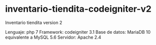 # inventario-tiendita-codeigniter-v2
Inventario tiendita version 2

Lenguaje: php 7
Framework: codeigniter 3.1
Base de datos: MariaDB 10 equivalente a MySQL 5.6
Servidor: Apache 2.4
